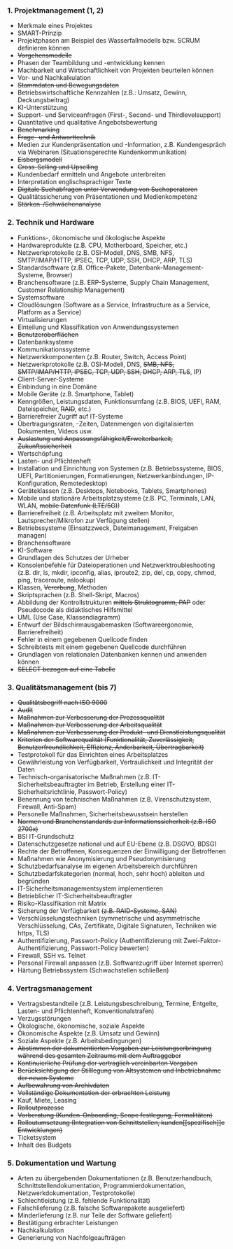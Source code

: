 
### 1. **Projektmanagement** (1, 2)
   - Merkmale eines Projektes
   - SMART-Prinzip
   - Projektphasen am Beispiel des Wasserfallmodells bzw. SCRUM definieren können
   - ~~Vorgehensmodelle~~
   - Phasen der Teambildung und -entwicklung kennen
   - Machbarkeit und Wirtschaftlichkeit von Projekten beurteilen können
   - Vor- und Nachkalkulation
   - ~~Stammdaten und Bewegungsdaten~~
   - Betriebswirtschaftliche Kennzahlen (z.B.: Umsatz, Gewinn, Deckungsbeitrag)
   - KI-Unterstützung
   - Support- und Serviceanfragen (First-, Second- und Thirdlevelsupport)
   - Quantitative und qualitative Angebotsbewertung
   - ~~Benchmarking~~
   - ~~Frage- und Antworttechnik~~
   - Medien zur Kundenpräsentation und -Information, z.B. Kundengespräch via Webinaren (Situationsgerechte Kundenkommunikation)
   - ~~Eisbergsmodell~~
   - ~~Cross-Selling und Upselling~~
   - Kundenbedarf ermitteln und Angebote unterbreiten
   - Interpretation englischsprachiger Texte
   - ~~Digitale Suchabfragen unter Verwendung von Suchoperatoren~~
   - Qualitätssicherung von Präsentationen und Medienkompetenz
   - ~~Stärken-/Schwächenanalyse~~

### 2. **Technik und Hardware** 
   - Funktions-, ökonomische und ökologische Aspekte
   - Hardwareprodukte (z.B. CPU, Motherboard, Speicher, etc.)
   - Netzwerkprotokolle (z.B. OSI-Modell, DNS, SMB, NFS, SMTP/IMAP/HTTP, IPSEC, TCP, UDP, SSH, DHCP, ARP, TLS)
   - Standardsoftware (z.B. Office-Pakete, Datenbank-Management-Systeme, Browser)
   - Branchensoftware (z.B. ERP-Systeme, Supply Chain Management, Customer Relationship Management)
   - Systemsoftware
   - Cloudlösungen (Software as a Service, Infrastructure as a Service, Platform as a Service)
   - Virtualisierungen
   - Einteilung und Klassifikation von Anwendungssystemen
   - ~~Benutzeroberflächen~~
   - Datenbanksysteme
   - Kommunikationssysteme
   - Netzwerkkomponenten (z.B. Router, Switch, Access Point)
   - Netzwerkprotokolle (z.B. OSI-Modell, DNS, ~~SMB, NFS, SMTP/IMAP/HTTP, IPSEC, TCP, UDP, SSH, DHCP, ARP, TLS~~, IP)
   - Client-Server-Systeme
   - Einbindung in eine Domäne
   - Mobile Geräte (z.B. Smartphone, Tablet)
   - Kenngrößen, Leistungsdaten, Funktionsumfang (z.B. BIOS, UEFI, RAM, Dateispeicher, ~~RAID~~, etc.)
   - Barrierefreier Zugriff auf IT-Systeme
   - Übertragungsraten, -Zeiten, Datenmengen von digitalisierten Dokumenten, Videos usw.
   - ~~Auslastung und Anpassungsfähigkeit/Erweiterbarkeit, Zukunftssicherheit~~
   - Wertschöpfung
   - Lasten- und Pflichtenheft
   - Installation und Einrichtung von Systemen (z.B. Betriebssysteme, BIOS, UEFI, Partitionierungen, Formatierungen, Netzwerkanbindungen, IP-Konfiguration, Remotedesktop)
   - Geräteklassen (z.B. Desktops, Notebooks, Tablets, Smartphones)
   - Mobile und stationäre Arbeitsplatzsysteme (z.B. PC, Terminals, LAN, WLAN, ~~mobile Datenfunk (LTE/5G)~~)
   - Barrierefreiheit (z.B. Arbeitsplatz mit zweitem Monitor, Lautsprecher/Mikrofon zur Verfügung stellen)
   - Betriebssysteme (Einsatzzweck, Dateimanagement, Freigaben managen)
   - Branchensoftware
   - KI-Software
   - Grundlagen des Schutzes der Urheber
   - Konsolenbefehle für Dateioperationen und Netzwerktroubleshooting (z.B. dir, ls, mkdir, ipconfig, alias, iproute2, zip, del, cp, copy, chmod, ping, traceroute, nslookup)
   - Klassen, ~~Vererbung~~, Methoden
   - Skriptsprachen (z.B. Shell-Skript, Macros)
   - Abbildung der Kontrollstrukturen ~~mittels Struktogramm, PAP~~ oder Pseudocode als didaktisches Hilfsmittel
   - UML (Use Case, Klassendiagramm)
   - Entwurf der Bildschirmausgabemasken (Softwareergonomie, Barrierefreiheit)
   - Fehler in einem gegebenen Quellcode finden
   - Schreibtests mit einem gegebenen Quellcode durchführen
   - Grundlagen von relationalen Datenbanken kennen und anwenden können
   - ~~SELECT bezogen auf eine Tabelle~~

### 3. **Qualitätsmanagement** (bis 7)
   - ~~Qualitätsbegriff nach ISO 9000~~
   - ~~Audit~~
   - ~~Maßnahmen zur Verbesserung der Prozessqualität~~
   - ~~Maßnahmen zur Verbesserung der Arbeitsqualität~~
   - ~~Maßnahmen zur Verbesserung der Produkt- und Dienstleistungsqualität~~
   - ~~Kriterien der Softwarequalität (Funktionalität, Zuverlässigkeit, Benutzerfreundlichkeit, Effizienz, Änderbarkeit, Übertragbarkeit)~~
   - Testprotokoll für das Einrichten eines Arbeitsplatzes
   - Gewährleistung von Verfügbarkeit, Vertraulichkeit und Integrität der Daten
   - Technisch-organisatorische Maßnahmen (z.B. IT-Sicherheitsbeauftragter im Betrieb, Erstellung einer IT-Sicherheitsrichtlinie, Passwort-Policy)
   - Benennung von technischen Maßnahmen (z.B. Virenschutzsystem, Firewall, Anti-Spam)
   - Personelle Maßnahmen, Sicherheitsbewusstsein herstellen
   - ~~Normen und Branchenstandards zur Informationssicherheit (z.B. ISO 2700x)~~
   - BSI IT-Grundschutz
   - Datenschutzgesetze national und auf EU-Ebene (z.B. DSGVO, BDSG)
   - Rechte der Betroffenen, Konsequenzen der Einwilligung der Betroffenen
   - Maßnahmen wie Anonymisierung und Pseudonymisierung
   - Schutzbedarfsanalyse im eigenen Arbeitsbereich durchführen
   - Schutzbedarfskategorien (normal, hoch, sehr hoch) ableiten und begründen
   - IT-Sicherheitsmanagementsystem implementieren
   - Betrieblicher IT-Sicherheitsbeauftragter
   - Risiko-Klassifikation mit Matrix
   - Sicherung der Verfügbarkeit ~~(z.B. RAID-Systeme, SAN)~~
   - Verschlüsselungstechniken (symmetrische und asymmetrische Verschlüsselung, CAs, Zertifikate, Digitale Signaturen, Techniken wie https, TLS)
   - Authentifizierung, Passwort-Policy (Authentifizierung mit Zwei-Faktor-Authentifizierung, Passwort-Policy bewerten)
   - Firewall, SSH vs. Telnet
   - Personal Firewall anpassen (z.B. Softwarezugriff über Internet sperren)
   - Härtung Betriebssystem (Schwachstellen schließen)

### 4. **Vertragsmanagement**
   - Vertragsbestandteile (z.B. Leistungsbeschreibung, Termine, Entgelte, Lasten- und Pflichtenheft, Konventionalstrafen)
   - Verzugsstörungen
   - Ökologische, ökonomische, soziale Aspekte
   - Ökonomische Aspekte (z.B. Umsatz und Gewinn)
   - Soziale Aspekte (z.B. Arbeitsbedingungen)
   - ~~Abstimmen der dokumentierten Vorgaben zur Leistungserbringung während des gesamten Zeitraums mit dem Auftraggeber~~
   - ~~Kontinuierliche Prüfung der vertraglich vereinbarten Vorgaben~~
   - ~~Berücksichtigung der Stilllegung von Altsystemen und Inbetriebnahme der neuen Systeme~~
   - ~~Aufbewahrung von Archivdaten~~
   - ~~Vollständige Dokumentation der erbrachten Leistung~~
   - Kauf, Miete, Leasing
   - ~~Rolloutprozesse~~
   - ~~Vorberatung (Kunden-Onboarding, Scope festlegung, Formalitäten)~~
   - ~~Rolloutumsetzung (Integration von Schnittstellen, kunden[[spezifisch]]e Entwicklungen)~~
   - Ticketsystem
   - Inhalt des Budgets

### 5. **Dokumentation und Wartung**
   - Arten zu übergebenden Dokumentationen (z.B. Benutzerhandbuch, Schnittstellendokumentation, Programmierdokumentation, Netzwerkdokumentation, Testprotokolle)
   - Schlechtleistung (z.B. fehlende Funktionalität)
   - Falschlieferung (z.B. falsche Softwarepakete ausgeliefert)
   - Minderlieferung (z.B. nur Teile der Software geliefert)
   - Bestätigung erbrachter Leistungen
   - Nachkalkulation
   - Generierung von Nachfolgeaufträgen
